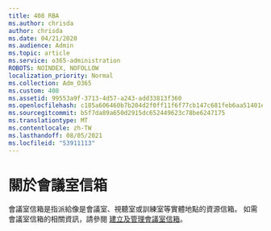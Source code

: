 ```yaml
---
title: 408 RBA
ms.author: chrisda
author: chrisda
ms.date: 04/21/2020
ms.audience: Admin
ms.topic: article
ms.service: o365-administration
ROBOTS: NOINDEX, NOFOLLOW
localization_priority: Normal
ms.collection: Adm_O365
ms.custom: 408
ms.assetid: 99553a9f-3713-4d57-a243-add33813f360
ms.openlocfilehash: c185a606460b7b204d2f0ff11f6f77cb147c681feb6aa51401e1515ca8017a68
ms.sourcegitcommit: b5f7da89a650d2915dc652449623c78be6247175
ms.translationtype: MT
ms.contentlocale: zh-TW
ms.lasthandoff: 08/05/2021
ms.locfileid: "53911113"
---
```

# <a name="about-room-mailboxes"></a>關於會議室信箱

會議室信箱是指派給像是會議室、視聽室或訓練室等實體地點的資源信箱。 如需會議室信箱的相關資訊，請參閱 [建立及管理會議室信箱](https://go.microsoft.com/fwlink/p/?linkid=717533)。
